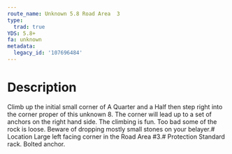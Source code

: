 ```yaml
---
route_name: Unknown 5.8 Road Area  3
type:
  trad: true
YDS: 5.8+
fa: unknown
metadata:
  legacy_id: '107696484'
---
```

# Description
Climb up the initial small corner of A Quarter and a Half then step right into the corner proper of this unknown 8. The corner will lead up to a set of anchors on the right hand side. The climbing is fun. Too bad some of the rock is loose. Beware of dropping mostly small stones on your belayer.# Location
Large left facing corner in the Road Area #3.# Protection
Standard rack. Bolted anchor.